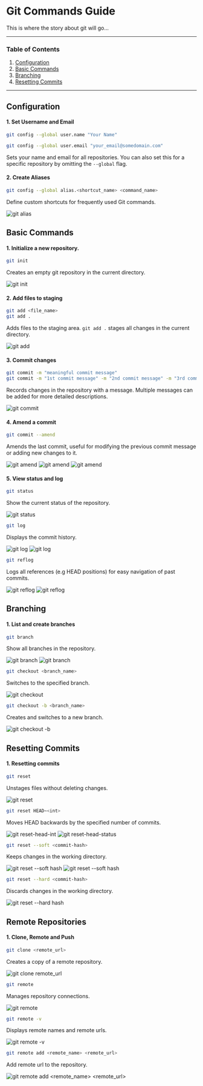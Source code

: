 # Git Commands Guide

This is where the story about git will go...

---

### Table of Contents

1. [Configuration](#configuration)
2. [Basic Commands](#basic-commands)
3. [Branching](#branching)
4. [Resetting Commits](#resetting-commits)

---

## Configuration

#### 1. Set Username and Email

```bash
git config --global user.name "Your Name"

git config --global user.email "your_email@somedomain.com"
```

Sets your name and email for all repositories. You can also set this for a specific repository by omitting the `--global` flag.

#### 2. Create Aliases

```bash
git config --global alias.<shortcut_name> <command_name>
```

Define custom shortcuts for frequently used Git commands.

![git alias](screenshots/git-alias.png)

## Basic Commands

#### 1. Initialize a new repository.

```bash
git init
```

Creates an empty git repository in the current directory.

![git init](screenshots/git-init.png)

#### 2. Add files to staging

```bash
git add <file_name>
git add .
```

Adds files to the staging area. `git add .` stages all changes in the current directory.

![git add](screenshots/git-add.png)

#### 3. Commit changes

```bash
git commit -m "meaningful commit message"
git commit -m "1st commit message" -m "2nd commit message" -m "3rd commit message"
```

Records changes in the repository with a message. Multiple messages can be added for more detailed descriptions.

![git commit](screenshots/git-commit.png)

#### 4. Amend a commit

```bash
git commit --amend
```

Amends the last commit, useful for modifying the previous commit message or adding new changes to it.

![git amend](screenshots/git-amend-1.png)
![git amend](screenshots/git-amend-2.png)
![git amend](screenshots/git-amend-3.png)

#### 5. View status and log

```bash
git status
```

Show the current status of the repository.

![git status](screenshots/git-status.png)

```bash
git log
```

Displays the commit history.

![git log](screenshots/git-log-1.png)
![git log](screenshots/git-log-2.png)

```bash
git reflog
```

Logs all references (e.g HEAD positions) for easy navigation of past commits.

![git reflog](screenshots/git-reflog-1.png)
![git reflog](screenshots/git-ref-log-2.png)

## Branching

#### 1. List and create branches

```bash
git branch
```

Show all branches in the repository.

![git branch](screenshots/git-branch-1.png)
![git branch](screenshots/git-branch-2.png)

```bash
git checkout <branch_name>
```

Switches to the specified branch.

![git checkout](screenshots/git-checkout.png)

```bash
git checkout -b <branch_name>
```

Creates and switches to a new branch.

![git checkout -b](screenshots/git-create-checkout.png)

## Resetting Commits

#### 1. Resetting commits

```bash
git reset
```

Unstages files without deleting changes.

![git reset](screenshots/git-reset.png)

```bash
git reset HEAD~<int>
```

Moves HEAD backwards by the specified number of commits.

![git reset-head-int](screenshots/git-reset-head-int.png)
![git reset-head-status](screenshots/git-reset-head-status.png)

```bash
git reset --soft <commit-hash>
```

Keeps changes in the working directory.

![git reset --soft hash](screenshots/git-reset-soft-hash-1.png)
![git reset --soft hash](screenshots/git-reset-soft-hash-2.png)

```bash
git reset --hard <commit-hash>
```

Discards changes in the working directory.

![git reset --hard hash](screenshots/git-reset-hard.png)

## Remote Repositories

#### 1. Clone, Remote and Push

```bash
git clone <remote_url>
```

Creates a copy of a remote repository.

![git clone remote_url](screenshots/git-clone.png)

```bash
git remote
```

Manages repository connections.

![git remote](screenshots/git-remote.png)

```bash
git remote -v
```

Displays remote names and remote urls.

![git remote -v](screenshots/git-remote-v.png)

```bash
git remote add <remote_name> <remote_url>
```

Add remote url to the repository.

![git remote add <remote_name> <remote_url>](screenshots/git-remote-add.png)
